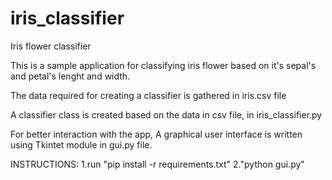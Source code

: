 # iris_classifier
Iris flower classifier


This is a sample application for classifying iris flower based on it's sepal's and petal's lenght and width.

The data required for creating a classifier is gathered in iris.csv file

A classifier class is created based on the data in csv file, in iris_classifier.py

For better interaction with the app, A graphical user interface is written using Tkintet module in gui.py file.


INSTRUCTIONS:
1.run "pip install -r requirements.txt"
2."python gui.py"
